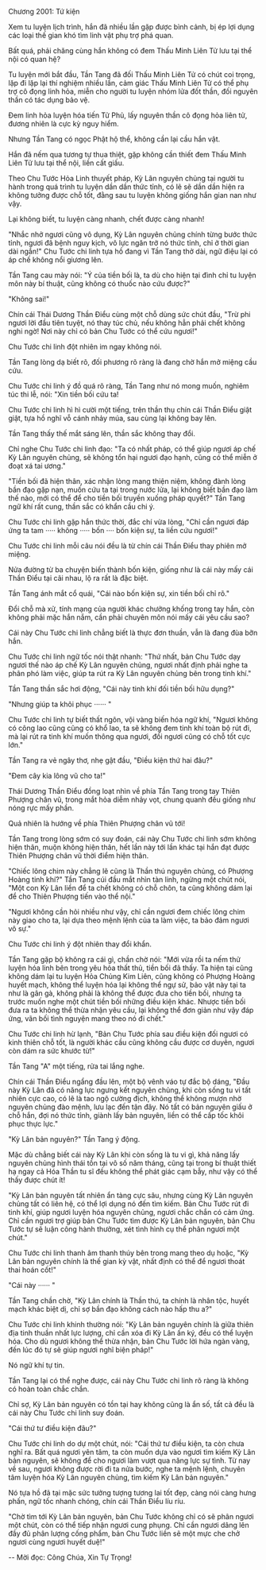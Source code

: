 




Chương 2001: Tứ kiện


Xem tu luyện lịch trình, hắn đã nhiều lần gặp được bình cảnh, bị ép lợi dụng các loại thế gian khó tìm linh vật phụ trợ phá quan.

Bất quá, phải chăng cùng hắn không có đem Thấu Minh Liên Tử lưu tại thể nội có quan hệ?

Tu luyện mới bắt đầu, Tần Tang đã đối Thấu Minh Liên Tử có chút coi trọng, lặp đi lặp lại thí nghiệm nhiều lần, cảm giác Thấu Minh Liên Tử có thể phụ trợ cô đọng linh hỏa, miễn cho người tu luyện nhóm lửa đốt thần, đối nguyên thần có tác dụng bảo vệ.

Đem linh hỏa luyện hóa tiến Tử Phủ, lấy nguyên thần cô đọng hỏa liên tử, đương nhiên là cực kỳ nguy hiểm.

Nhưng Tần Tang có ngọc Phật hộ thể, không cần lại cầu hắn vật.

Hắn đã nếm qua tương tự thua thiệt, gặp không cần thiết đem Thấu Minh Liên Tử lưu tại thể nội, liền cất giấu.

Theo Chu Tước Hỏa Linh thuyết pháp, Kỳ Lân nguyên chủng tại người tu hành trong quá trình tu luyện dần dần thức tỉnh, có lẽ sẽ dần dần hiện ra không tưởng được chỗ tốt, đằng sau tu luyện không giống hắn gian nan như vậy.

Lại không biết, tu luyện càng nhanh, chết được càng nhanh!

"Nhắc nhở ngươi cũng vô dụng, Kỳ Lân nguyên chủng chính từng bước thức tỉnh, ngươi đã bệnh nguy kịch, vô lực ngăn trở nó thức tỉnh, chỉ ở thời gian dài ngắn!" Chu Tước chi linh tựa hồ đang vì Tần Tang thở dài, ngữ điệu lại có áp chế không nổi giương lên.

Tần Tang cau mày nói: "Ý của tiền bối là, ta dù cho hiện tại đình chỉ tu luyện môn này bí thuật, cũng không có thuốc nào cứu được?"

"Không sai!"

Chín cái Thái Dương Thần Điểu cùng một chỗ dùng sức chút đầu, "Trừ phi ngươi lời đầu tiên tuyệt, nó thay túc chủ, nếu không hẳn phải chết không nghi ngờ! Nơi này chỉ có bản Chu Tước có thể cứu ngươi!"

Chu Tước chi linh đột nhiên im ngay không nói.

Tần Tang lòng dạ biết rõ, đối phương rõ ràng là đang chờ hắn mở miệng cầu cứu.

Chu Tước chi linh ý đồ quá rõ ràng, Tần Tang như nó mong muốn, nghiêm túc thi lễ, nói: "Xin tiền bối cứu ta!

Chu Tước chi linh hì hì cười một tiếng, trên thần thụ chín cái Thần Điểu giật giật, tựa hồ nghĩ vỗ cánh nhảy múa, sau cùng lại không bay lên.

Tần Tang thấy thế mắt sáng lên, thần sắc không thay đổi.

Chỉ nghe Chu Tước chi linh đạo: "Ta có nhất pháp, có thể giúp ngươi áp chế Kỳ Lân nguyên chủng, sẽ không tổn hại ngươi đạo hạnh, cũng có thể miễn ở đoạt xá tai ương."

"Tiền bối đã hiện thân, xác nhận lòng mang thiện niệm, không đành lòng bần đạo gặp nạn, muốn cứu ta tại trong nước lửa, lại không biết bần đạo làm thế nào, mới có thể để cho tiền bối truyền xuống pháp quyết?" Tần Tang ngữ khí rất cung, thần sắc có khẩn cầu chi ý.

Chu Tước chi linh gặp hắn thức thời, đắc chí vừa lòng, "Chỉ cần ngươi đáp ứng ta tam ····· không ····· bốn ···· bốn kiện sự, ta liền cứu ngươi!"

Chu Tước chi linh mỗi câu nói đều là từ chín cái Thần Điểu thay phiên mở miệng.

Nửa đường từ ba chuyện biến thành bốn kiện, giống như là cái này mấy cái Thần Điểu tại cãi nhau, lộ ra rất là đặc biệt.

Tần Tang ánh mắt cổ quái, "Cái nào bốn kiện sự, xin tiền bối chỉ rõ."

Đổi chỗ mà xử, tính mạng của người khác chưởng khống trong tay hắn, còn không phải mặc hắn nắm, cần phải chuyên môn nói mấy cái yêu cầu sao?

Cái này Chu Tước chi linh chẳng biết là thực đơn thuần, vẫn là đang đùa bỡn hắn.

Chu Tước chi linh ngữ tốc nói thật nhanh: "Thứ nhất, bản Chu Tước dạy ngươi thế nào áp chế Kỳ Lân nguyên chủng, ngươi nhất định phải nghe ta phân phó làm việc, giúp ta rút ra Kỳ Lân nguyên chủng bên trong tinh khí."

Tần Tang thần sắc hơi động, "Cái này tinh khí đối tiền bối hữu dụng?"

"Nhưng giúp ta khôi phục ······ "

Chu Tước chi linh tự biết thất ngôn, vội vàng biến hóa ngữ khí, "Ngươi không có công lao cũng cũng có khổ lao, ta sẽ không đem tinh khí toàn bộ rút đi, mà lại rút ra tinh khí muốn thông qua ngươi, đối ngươi cũng có chỗ tốt cực lớn."

Tần Tang ra vẻ ngây thơ, nhẹ gật đầu, "Điều kiện thứ hai đâu?"

"Đem cây kia lông vũ cho ta!"

Thái Dương Thần Điểu đồng loạt nhìn về phía Tần Tang trong tay Thiên Phượng chân vũ, trong mắt hỏa diễm nhảy vọt, chung quanh đều giống như nóng rực mấy phần.

Quả nhiên là hướng về phía Thiên Phượng chân vũ tới!

Tần Tang trong lòng sớm có suy đoán, cái này Chu Tước chi linh sớm không hiện thân, muộn không hiện thân, hết lần này tới lần khác tại hắn đạt được Thiên Phượng chân vũ thời điểm hiện thân.

"Chiếc lông chim này chẳng lẽ cũng là Thần thú nguyên chủng, có Phượng Hoàng tinh khí?" Tần Tang cúi đầu mắt nhìn tàn linh, ngừng một chút nói, "Một con Kỳ Lân liền để ta chết không có chỗ chôn, ta cũng không dám lại để cho Thiên Phượng tiến vào thể nội."

"Ngươi không cần hỏi nhiều như vậy, chỉ cần ngươi đem chiếc lông chim này giao cho ta, lại dựa theo mệnh lệnh của ta làm việc, ta bảo đảm ngươi vô sự."

Chu Tước chi linh ý đột nhiên thay đổi khẩn.

Tần Tang gặp bộ không ra cái gì, chần chờ nói: "Mới vừa rồi ta nếm thử luyện hóa linh bên trong yêu hỏa thất thủ, tiền bối đã thấy. Ta hiện tại cũng không dám lại tu luyện Hỏa Chủng Kim Liên, cũng không có Phượng Hoàng huyết mạch, không thể luyện hóa lại không thể ngự sử, bảo vật này tại ta như là gân gà, không phải là không thể được đưa cho tiền bối, nhưng ta trước muốn nghe một chút tiền bối những điều kiện khác. Nhược tiền bối đưa ra ta không thể thừa nhận yêu cầu, lại không thể đơn giản như vậy đáp ứng, vãn bối tình nguyện mang theo nó đi chết."

Chu Tước chi linh hừ lạnh, "Bản Chu Tước phía sau điều kiện đối ngươi có kinh thiên chỗ tốt, là người khác cầu cũng không cầu được cơ duyên, ngươi còn dám ra sức khước từ!"

Tần Tang "A" một tiếng, rửa tai lắng nghe.

Chín cái Thần Điểu ngẩng đầu lên, một bộ vênh váo tự đắc bộ dáng, "Đầu này Kỳ Lân đã có năng lực ngưng kết nguyên chủng, khi còn sống tu vi tất nhiên cực cao, có lẽ là tao ngộ cường địch, không thể không mượn nhờ nguyên chủng đào mệnh, lưu lạc đến tận đây. Nó tất có bản nguyên giấu ở chỗ hắn, đợi nó thức tỉnh, giành lấy bản nguyên, liền có thể cấp tốc khôi phục thực lực."

"Kỳ Lân bản nguyên?" Tần Tang ý động.

Mặc dù chẳng biết cái này Kỳ Lân khi còn sống là tu vi gì, khả năng lấy nguyên chủng hình thái tồn tại vô số năm tháng, cũng tại trong bí thuật thiết hạ ngay cả Hóa Thần tu sĩ đều không thể phát giác cạm bẫy, như vậy có thể thấy được chút ít!

"Kỳ Lân bản nguyên tất nhiên ẩn tàng cực sâu, nhưng cùng Kỳ Lân nguyên chủng tất có liên hệ, có thể lợi dụng nó đến tìm kiếm. Bản Chu Tước rút đi tinh khí, giúp ngươi luyện hóa nguyên chủng, ngươi chắc chắn có cảm ứng. Chỉ cần ngươi trợ giúp bản Chu Tước tìm được Kỳ Lân bản nguyên, bản Chu Tước tự sẽ luận công hành thưởng, xét tình hình cụ thể phân ngươi một chút."

Chu Tước chi linh thanh âm thanh thúy bên trong mang theo dụ hoặc, "Kỳ Lân bản nguyên chính là thế gian kỳ vật, nhất định có thể để ngươi thoát thai hoán cốt!"

"Cái này ······ "

Tần Tang chần chờ, "Kỳ Lân chính là Thần thú, ta chính là nhân tộc, huyết mạch khác biệt dị, chỉ sợ bần đạo không cách nào hấp thu a?"

Chu Tước chi linh khinh thường nói: "Kỳ Lân bản nguyên chính là giữa thiên địa tinh thuần nhất lực lượng, chỉ cần xóa đi Kỳ Lân ấn ký, đều có thể luyện hóa. Cho dù ngươi không thể thừa nhận, bản Chu Tước lời hứa ngàn vàng, đến lúc đó tự sẽ giúp ngươi nghĩ biện pháp!"

Nó ngữ khí tự tin.

Tần Tang lại có thể nghe được, cái này Chu Tước chi linh rõ ràng là không có hoàn toàn chắc chắn.

Chỉ sợ, Kỳ Lân bản nguyên có tồn tại hay không cũng là ẩn số, tất cả đều là cái này Chu Tước chi linh suy đoán.

"Cái thứ tư điều kiện đâu?"

Chu Tước chi linh do dự một chút, nói: "Cái thứ tư điều kiện, ta còn chưa nghĩ ra. Bất quá ngươi yên tâm, ta còn muốn dựa vào ngươi tìm kiếm Kỳ Lân bản nguyên, sẽ không để cho ngươi làm vượt qua năng lực sự tình. Từ nay về sau, ngươi không được rời đi ta nửa bước, nghe ta mệnh lệnh, chuyên tâm luyện hóa Kỳ Lân nguyên chủng, tìm kiếm Kỳ Lân bản nguyên."

Nó tựa hồ đã tại mặc sức tưởng tượng tương lai tốt đẹp, càng nói càng hưng phấn, ngữ tốc nhanh chóng, chín cái Thần Điểu líu ríu.

"Chờ tìm tới Kỳ Lân bản nguyên, bản Chu Tước không chỉ có sẽ phân ngươi một chút, còn có thể tiếp nhận ngươi cung phụng. Chỉ cần ngươi dâng lên đầy đủ phân lượng cống phẩm, bản Chu Tước liền sẽ một mực che chở ngươi cùng ngươi huyết duệ!"

--
Mời đọc: Công Chúa, Xin Tự Trọng!




